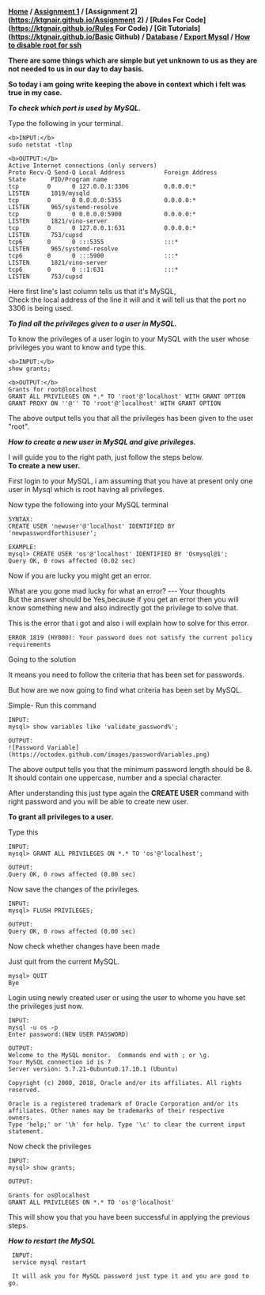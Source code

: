 **[Home](https://ktgnair.github.io/) / [Assignment 1](https://ktgnair.github.io/) / [Assignment 2](https://ktgnair.github.io/Assignment 2) / [Rules For Code](https://ktgnair.github.io/Rules For Code) / [Git Tutorials](https://ktgnair.github.io/Basic Github) / [Database](https://ktgnair.github.io/Database) / [Export Mysql](http://ktgnair.github.io/ExportMysql) / [How to disable root for ssh](http://ktgnair.github.io/DisableRoot)**  

**There are some things which are simple but yet unknown to us as they are not needed to us in our day to day basis.**  

**So today i am going write keeping the above in context which i felt was true in my case.**  

*__To check which port is used by MySQL.__*   

Type the following in your terminal.  
```  
<b>INPUT:</b>   
sudo netstat -tlnp  
```  

```  
<b>OUTPUT:</b>  
Active Internet connections (only servers)  
Proto Recv-Q Send-Q Local Address           Foreign Address         State       PID/Program name     
tcp        0      0 127.0.0.1:3306          0.0.0.0:*               LISTEN      1019/mysqld           
tcp        0      0 0.0.0.0:5355            0.0.0.0:*               LISTEN      965/systemd-resolve  
tcp        0      0 0.0.0.0:5900            0.0.0.0:*               LISTEN      1821/vino-server    
tcp        0      0 127.0.0.1:631           0.0.0.0:*               LISTEN      753/cupsd           
tcp6       0      0 :::5355                 :::*                    LISTEN      965/systemd-resolve   
tcp6       0      0 :::5900                 :::*                    LISTEN      1821/vino-server    
tcp6       0      0 ::1:631                 :::*                    LISTEN      753/cupsd           
```  

Here first line's last column tells us that it's MySQL,  
Check the local address of the line it will and it will tell us that the port no 3306 is being used.    

*__To find all the privileges given to a user in MySQL.__*  

To know the privileges of a user login to your MySQL with the user whose privileges you want to know and type this.  
```  
<b>INPUT:</b>    
show grants;  
```  

```  
<b>OUTPUT:</b>  
Grants for root@localhost     
GRANT ALL PRIVILEGES ON *.* TO 'root'@'localhost' WITH GRANT OPTION   
GRANT PROXY ON ''@'' TO 'root'@'localhost' WITH GRANT OPTION    
```  

The above output tells you that all the privileges has been given to the user "root".  

*__How to create a new user in MySQL and give privileges.__*  

I will guide you to the right path, just follow the steps below.  
**To create a new user.**  

First login to your MySQL, i am assuming that you have at present only one user in Mysql which is root having all privileges.  

Now type the following into your MySQL terminal  
```  
SYNTAX:  
CREATE USER 'newuser'@'localhost' IDENTIFIED BY 'newpasswordforthisuser';  

EXAMPLE:  
mysql> CREATE USER 'os'@'localhost' IDENTIFIED BY 'Osmysql@1';   
Query OK, 0 rows affected (0.02 sec)  
```  

Now if you are lucky you might get an error.  

What are you gone mad lucky for what an error?  --- Your thoughts   
But the answer should be Yes,because if you get an error then you will know something new and also indirectly got the privilege to solve that.    

This is the error that i got and also i will explain how to solve for this error.  
 ```  
ERROR 1819 (HY000): Your password does not satisfy the current policy requirements  
```  

Going to the solution  

It means you need to follow the criteria that has been set for passwords.  

But how are we now going to find what criteria has been set by MySQL.  

Simple-  Run this command   
```  
INPUT:  
mysql> show variables like 'validate_password%';  
```  

```  
OUTPUT:  
![Password Variable](https://octodex.github.com/images/passwordVariables.png)  
```  

The above output tells you that the minimum password length should be 8.  
It should contain one uppercase, number and a special character.  

After understanding this just type again the **CREATE USER** command with right password and you will be able to create new user.  

**To grant all privileges to a user.**  

Type this  
```  
INPUT:  
mysql> GRANT ALL PRIVILEGES ON *.* TO 'os'@'localhost';  

OUTPUT:  
Query OK, 0 rows affected (0.00 sec)  
```  

Now save the changes of the privileges.  
```  
INPUT:  
mysql> FLUSH PRIVILEGES;  

OUTPUT:  
Query OK, 0 rows affected (0.00 sec)  
```  

Now check whether changes have been made   

Just quit from the current MySQL.  
```  
mysql> QUIT  
Bye  
```  

Login using newly created user or using the user to whome you have set the privileges just now.  
```  
INPUT:  
mysql -u os -p  
Enter password:(NEW USER PASSWORD)  

OUTPUT:  
Welcome to the MySQL monitor.  Commands end with ; or \g.  
Your MySQL connection id is 7  
Server version: 5.7.21-0ubuntu0.17.10.1 (Ubuntu)  

Copyright (c) 2000, 2018, Oracle and/or its affiliates. All rights reserved.  

Oracle is a registered trademark of Oracle Corporation and/or its  
affiliates. Other names may be trademarks of their respective  
owners.  
Type 'help;' or '\h' for help. Type '\c' to clear the current input statement.  
```  

Now check the privileges  
```  
INPUT:  
mysql> show grants;  

OUTPUT:  

Grants for os@localhost  
GRANT ALL PRIVILEGES ON *.* TO 'os'@'localhost' 
```  
This will show you that you have been successful in applying the previous steps.  

*__How to restart the MySQL__*  

```  
 INPUT:  
 service mysql restart  
 
 It will ask you for MySQL password just type it and you are good to go.  
 ```  
 
